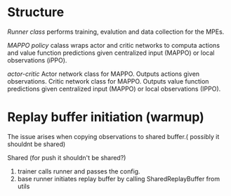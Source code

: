 # Structure 
*Runner class* performs training, evalution and data collection for the MPEs.

*MAPPO policy* calass wraps actor and critic networks to computa actions and value function predictions given centralized input (MAPPO) or local observations (iPPO).

*actor-critic* Actor network class for MAPPO. Outputs actions given observations. Critic network class for MAPPO. Outputs value function predictions given centralized input (MAPPO) or local observations (IPPO).


# Replay buffer initiation (warmup)

The issue arises when copying observations to shared buffer.( possibly it shouldnt be shared)

Shared (for push it shouldn't be shared?)
1. trainer calls runner and passes the config.
2. base runner initiates replay buffer by calling SharedReplayBuffer from utils